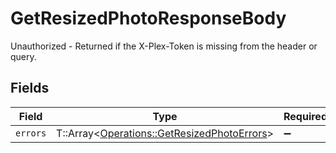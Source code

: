 # GetResizedPhotoResponseBody

Unauthorized - Returned if the X-Plex-Token is missing from the header or query.


## Fields

| Field                                                                                           | Type                                                                                            | Required                                                                                        | Description                                                                                     |
| ----------------------------------------------------------------------------------------------- | ----------------------------------------------------------------------------------------------- | ----------------------------------------------------------------------------------------------- | ----------------------------------------------------------------------------------------------- |
| `errors`                                                                                        | T::Array<[Operations::GetResizedPhotoErrors](../../models/operations/getresizedphotoerrors.md)> | :heavy_minus_sign:                                                                              | N/A                                                                                             |
